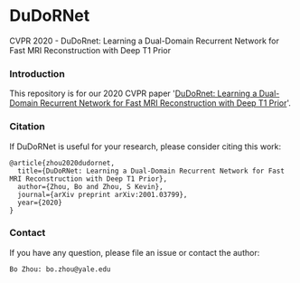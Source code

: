 # DuDoRNet
CVPR 2020 - DuDoRnet: Learning a Dual-Domain Recurrent Network for Fast MRI Reconstruction with Deep T1 Prior

### Introduction

This repository is for our 2020 CVPR paper '[DuDoRnet: Learning a Dual-Domain Recurrent Network for Fast MRI Reconstruction with Deep T1 Prior](https://arxiv.org/pdf/2001.03799.pdf)'.

### Citation

If DuDoRNet is useful for your research, please consider citing this work:

```shell
@article{zhou2020dudornet,
  title={DuDoRNet: Learning a Dual-Domain Recurrent Network for Fast MRI Reconstruction with Deep T1 Prior},
  author={Zhou, Bo and Zhou, S Kevin},
  journal={arXiv preprint arXiv:2001.03799},
  year={2020}
}

```


### Contact 
If you have any question, please file an issue or contact the author:
```
Bo Zhou: bo.zhou@yale.edu
```